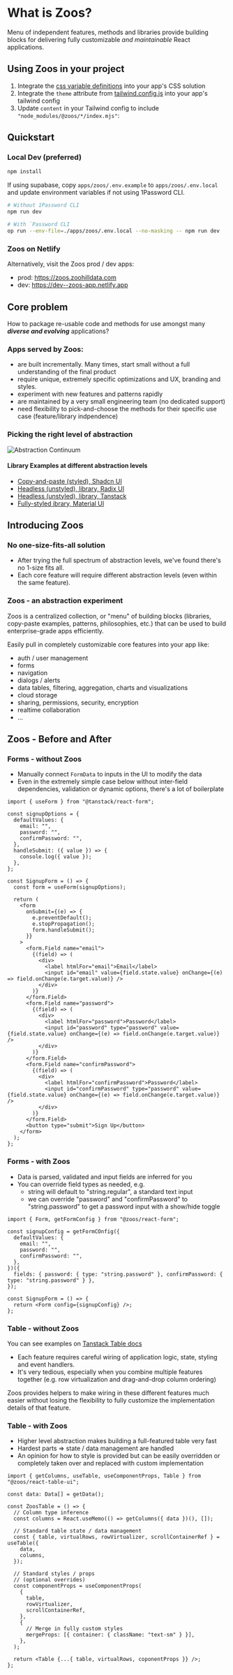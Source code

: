 # What is Zoos?

Menu of independent features, methods and libraries provide building blocks for delivering fully customizable _and maintainable_ React applications.

## Using Zoos in your project

1. Integrate the [css variable definitions](https://github.com/ZooHillData/zoos/blob/main/apps/zoos/src/styles.css) into your app's CSS solution
2. Integrate the `theme` attribute from [tailwind.config.js](https://github.com/ZooHillData/zoos/blob/main/apps/zoos/tailwind.config.js) into your app's tailwind config
3. Update `content` in your Tailwind config to include `"node_modules/@zoos/*/index.mjs"`:

## Quickstart

### Local Dev (preferred)

```bash
npm install
```

If using supabase, copy `apps/zoos/.env.example` to `apps/zoos/.env.local` and update environment variables if not using 1Password CLI.

```bash
# Without 1Password CLI
npm run dev

# With `Password CLI
op run --env-file=./apps/zoos/.env.local --no-masking -- npm run dev
```

### Zoos on Netlify

Alternatively, visit the Zoos prod / dev apps:

- prod: https://zoos.zoohilldata.com
- dev: https://dev--zoos-app.netlify.app

## Core problem

How to package re-usable code and methods for use amongst many **_diverse and evolving_** applications?

### Apps served by Zoos:

- are built incrementally. Many times, start small without a full understanding of the final product
- require unique, extremely specific optimizations and UX, branding and styles.
- experiment with new features and patterns rapidly
- are maintained by a very small engineering team (no dedicated support)
- need flexibility to pick-and-choose the methods for their specific use case (feature/library indpendence)

### Picking the right level of abstraction

![Abstraction Continuum](./docs/what-is-zoos/abstraction-continuum.excalidraw.png)

#### Library Examples at different abstraction levels

- [Copy-and-paste (styled), Shadcn UI](https://ui.shadcn.com/docs/components/accordion)
- [Headless (unstyled), library, Radix UI](https://www.radix-ui.com/primitives)
- [Headless (unstyled), library, Tanstack](https://www.tanstack.com)
- [Fully-styled ibrary, Material UI](https://mui.com/material-ui)

## Introducing Zoos

### No one-size-fits-all solution

- After trying the full spectrum of abstraction levels, we've found there's no 1-size fits all.
- Each core feature will require different abstraction levels (even within the same feature).

### Zoos - an abstraction experiment

Zoos is a centralized collection, or "menu" of building blocks (libraries, copy-paste examples, patterns, philosophies, etc.) that can be used to build enterprise-grade apps efficiently.

Easily pull in completely customizable core features into your app like:

- auth / user management
- forms
- navigation
- dialogs / alerts
- data tables, filtering, aggregation, charts and visualizations
- cloud storage
- sharing, permissions, security, encryption
- realtime collaboration
- ...

## Zoos - Before and After

### Forms - without Zoos

- Manually connect `FormData` to inputs in the UI to modify the data
- Even in the extremely simple case below without inter-field dependencies, validation or dynamic options, there's a lot of boilerplate

```tsx
import { useForm } from "@tanstack/react-form";

const signupOptions = {
  defaultValues: {
    email: "",
    password: "",
    confirmPassword: "",
  },
  handleSubmit: ({ value }) => {
    console.log({ value });
  },
};

const SignupForm = () => {
  const form = useForm(signupOptions);

  return (
    <form
      onSubmit={(e) => {
        e.preventDefault();
        e.stopPropagation();
        form.handleSubmit();
      }}
    >
      <form.Field name="email">
        {(field) => (
          <div>
            <label htmlFor="email">Email</label>
            <input id="email" value={field.state.value} onChange={(e) => field.onChange(e.target.value)} />
          </div>
        )}
      </form.Field>
      <form.Field name="password">
        {(field) => (
          <div>
            <label htmlFor="password">Password</label>
            <input id="password" type="password" value={field.state.value} onChange={(e) => field.onChange(e.target.value)} />
          </div>
        )}
      </form.Field>
      <form.Field name="confirmPassword">
        {(field) => (
          <div>
            <label htmlFor="confirmPassword">Password</label>
            <input id="confirmPassword" type="password" value={field.state.value} onChange={(e) => field.onChange(e.target.value)} />
          </div>
        )}
      </form.Field>
      <button type="submit">Sign Up</button>
    </form>
  );
};
```

### Forms - with Zoos

- Data is parsed, validated and input fields are inferred for you
- You can override field types as needed, e.g.
  - string will default to "string.regular", a standard text input
  - we can override "password" and "confirmPassword" to "string.password" to get a password input with a show/hide toggle

```tsx
import { Form, getFormConfig } from "@zoos/react-form";

const signupConfig = getFormCOnfig({
  defaultValues: {
    email: "",
    password: "",
    confirmPassword: "",
  },
})({
  fields: { password: { type: "string.password" }, confirmPassword: { type: "string.password" } },
});

const SignupForm = () => {
  return <Form config={signupConfig} />;
};
```

### Table - without Zoos

You can see examples on [Tanstack Table docs](https://tanstack.com/table/v8/docs/framework/react/examples/column-dnd)

- Each feature requires careful wiring of application logic, state, styling and event handlers.
- It's very tedious, especially when you combine multiple features together (e.g. row virtualization and drag-and-drop column ordering)

Zoos provides helpers to make wiring in these different features much easier without losing the flexibility to fully customize the implementation details of that feature.

### Table - with Zoos

- Higher level abstraction makes building a full-featured table very fast
- Hardest parts => state / data management are handled
- An opinion for how to style is provided but can be easily overridden or completely taken over and replaced with custom implementation

```tsx
import { getColumns, useTable, useComponentProps, Table } from "@zoos/react-table-ui";

const data: Data[] = getData();

const ZoosTable = () => {
  // Column type inference
  const columns = React.useMemo(() => getColumns({ data })(), []);

  // Standard table state / data management
  const { table, virtualRows, rowVirtualizer, scrollContainerRef } = useTable({
    data,
    columns,
  });

  // Standard styles / props
  // (optional overrides)
  const componentProps = useComponentProps(
    {
      table,
      rowVirtualizer,
      scrollContainerRef,
    },
    {
      // Merge in fully custom styles
      mergeProps: [{ container: { className: "text-sm" } }],
    },
  );

  return <Table {...{ table, virtualRows, coponentProps }} />;
};
```
